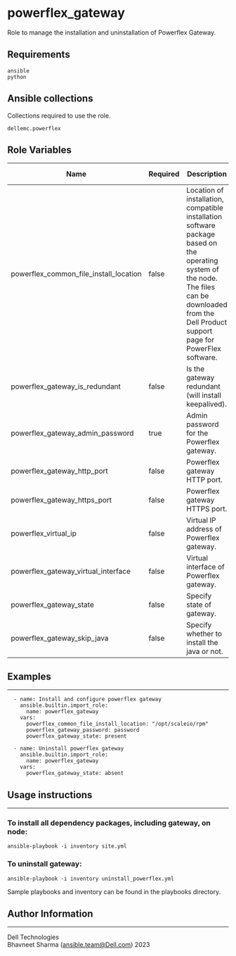 # powerflex_gateway

Role to manage the installation and uninstallation of Powerflex Gateway.

## Requirements

```
ansible
python
```

## Ansible collections

Collections required to use the role.

```
dellemc.powerflex
```

## Role Variables

<table>
<thead>
  <tr>
    <th>Name</th>
    <th>Required</th>
    <th>Description</th>
    <th>Choices</th>
    <th>Type</th>
    <th>Default Value</th>
  </tr>
</thead>
<tbody>
  <tr>
    <td>powerflex_common_file_install_location</td>
    <td>false</td>
    <td>Location of installation, compatible installation software package based on the operating system of the node.
    <br> The files can be downloaded from the Dell Product support page for PowerFlex software.</td>
    <td></td>
    <td>path</td>
    <td>/var/tmp</td>
  </tr>
  <tr>
    <td>powerflex_gateway_is_redundant</td>
    <td>false</td>
    <td>Is the gateway redundant (will install keepalived).<br></td>
    <td></td>
    <td>bool</td>
    <td>false</td>
  </tr>
  <tr>
    <td>powerflex_gateway_admin_password</td>
    <td>true</td>
    <td>Admin password for the Powerflex gateway.<br></td>
    <td></td>
    <td>str</td>
    <td></td>
  </tr>
  <tr>
    <td>powerflex_gateway_http_port</td>
    <td>false</td>
    <td>Powerflex gateway HTTP port.<br></td>
    <td></td>
    <td>int</td>
    <td>80</td>
  </tr>
  <tr>
    <td>powerflex_gateway_https_port</td>
    <td>false</td>
    <td>Powerflex gateway HTTPS port.<br></td>
    <td></td>
    <td>int</td>
    <td>443</td>
  </tr>
  <tr>
    <td>powerflex_virtual_ip</td>
    <td>false</td>
    <td>Virtual IP address of Powerflex gateway.<br></td>
    <td></td>
    <td>str</td>
    <td></td>
  </tr>
  <tr>
    <td>powerflex_gateway_virtual_interface</td>
    <td>false</td>
    <td>Virtual interface of Powerflex gateway.<br></td>
    <td></td>
    <td>str</td>
    <td></td>
  </tr>
  <tr>
    <td>powerflex_gateway_state</td>
    <td>false</td>
    <td>Specify state of gateway.<br></td>
    <td>absent, present</td>
    <td>str</td>
    <td>present</td>
  </tr>
  <tr>
    <td>powerflex_gateway_skip_java</td>
    <td>false</td>
    <td>Specify whether to install the java or not.<br></td>
    <td></td>
    <td>bool</td>
    <td>false</td>
  </tr>
</tbody>
</table>

## Examples
----
```
  - name: Install and configure powerflex gateway
    ansible.builtin.import_role:
      name: powerflex_gateway
    vars:
      powerflex_common_file_install_location: "/opt/scaleio/rpm"
      powerflex_gateway_password: password
      powerflex_gateway_state: present

  - name: Uninstall powerflex gateway
    ansible.builtin.import_role:
      name: powerflex_gateway
    vars:
      powerflex_gateway_state: absent

```

## Usage instructions
----
### To install all dependency packages, including gateway, on node:
  ```
  ansible-playbook -i inventory site.yml
  ```

### To uninstall gateway:
  ```
  ansible-playbook -i inventory uninstall_powerflex.yml
  ```

Sample playbooks and inventory can be found in the playbooks directory.

## Author Information
------------------

Dell Technologies <br>
Bhavneet Sharma (ansible.team@Dell.com)  2023
